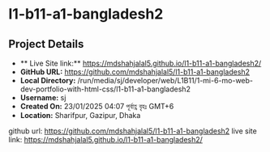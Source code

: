 # l1-b11-a1-bangladesh2

## Project Details

- ** Live Site link:** https://mdshahjalal5.github.io/l1-b11-a1-bangladesh2/
- **GitHub URL:** https://github.com/mdshahjalal5/l1-b11-a1-bangladesh2
- **Local Directory:** /run/media/sj/developer/web/L1B11/1-mi-6-mo-web-dev-portfolio-with-html-css/l1-b11-a1-bangladesh2
- **Username:** sj
- **Created On:** 23/01/2025 04:07 পূর্বাহ্ণ বৃহঃ GMT+6
- **Location:** Sharifpur, Gazipur, Dhaka

github url: https://github.com/mdshahjalal5/l1-b11-a1-bangladesh2
live site link: https://mdshahjalal5.github.io/l1-b11-a1-bangladesh2/

